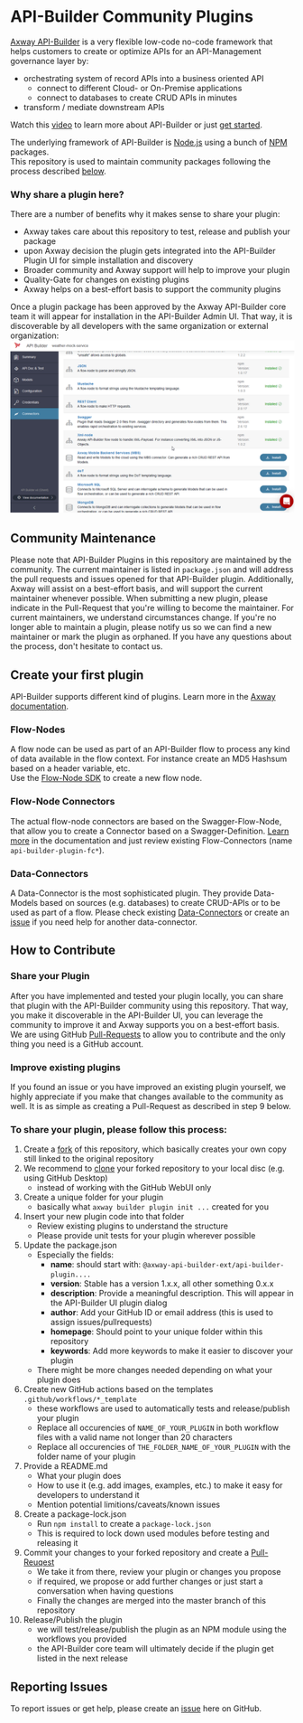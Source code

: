 # API-Builder Community Plugins

[Axway API-Builder][3] is a very flexible low-code no-code framework that  helps
customers to create or optimize APIs for an API-Management governance layer by:
- orchestrating system of record APIs into a business oriented API
  - connect to different Cloud- or On-Premise applications
  - connect to databases to create CRUD APIs in minutes
- transform / mediate downstream APIs

Watch this [video][5] to learn more about API-Builder or just [get started][6].

The underlying framework of API-Builder is [Node.js][7] using a bunch of
[NPM][8] packages.  
This repository is used to maintain community packages following the process
described [below](#share-a-plugin).  

### Why share a plugin here?

There are a number of benefits why it makes sense to share your plugin:  
- Axway takes care about this repository to test, release and publish your package
- upon Axway decision the plugin gets integrated into the API-Builder Plugin UI for simple installation and discovery
- Broader community and Axway support will help to improve your plugin
- Quality-Gate for changes on existing plugins  
- Axway helps on a best-effort basis to support the community plugins

Once a plugin package has been approved by the Axway API-Builder core team it will appear for installation in the API-Builder Admin UI. That way, it is discoverable by all developers with the same organization or external organization:    
![API-Builder Plugin-Screen][plugins-screen]

## Community Maintenance

Please note that API-Builder Plugins in this repository are maintained by the community. The current maintainer is listed in `package.json` and will address the pull requests and issues opened for that API-Builder plugin. Additionally, Axway will assist on a best-effort basis, and will support the current maintainer whenever possible. When submitting a new plugin, please indicate in the Pull-Request that you're willing to become the maintainer. For current maintainers, we understand circumstances change. If you're no longer able to maintain a plugin, please notify us so we can find a new maintainer or mark the plugin as orphaned. If you have any questions about the process, don't hesitate to contact us.

## Create your first plugin
API-Builder supports different kind of plugins. Learn more in the [Axway documentation][9].  

### Flow-Nodes
A flow node can be used as part of an API-Builder flow to process any kind of
data available in the flow context. For instance create an MD5 Hashsum based on a
header variable, etc.  
Use the [Flow-Node SDK][10] to create a new flow node.

### Flow-Node Connectors
The actual flow-node connectors are based on the Swagger-Flow-Node, that allow you
to create a Connector based on a Swagger-Definition.
[Learn more][11] in the documentation and just review existing Flow-Connectors (name `api-builder-plugin-fc*`).

### Data-Connectors
A Data-Connector is the most sophisticated plugin. They provide Data-Models based on sources (e.g. databases) to create CRUD-APIs or to be used as part of a flow. Please check existing [Data-Connectors][12] or create an [issue][2] if you need help for another data-connector.  

## How to Contribute

### Share your Plugin
After you have implemented and tested your plugin locally, you can share that plugin with the API-Builder community using this repository.
That way, you make it discoverable in the API-Builder UI, you can leverage the community to improve it and Axway supports you on a best-effort basis.  
We are using GitHub [Pull-Requests][13] to allow you to contribute and the only thing you need is a GitHub account. 

### Improve existing plugins
If you found an issue or you have improved an existing plugin yourself, we highly appreciate if you make that changes available to the community as well. It is as simple as creating a Pull-Request as described in step 9 below.

### To share your plugin, please follow this process:
1. Create a [fork][14] of this repository, which basically creates your own copy still linked to the original repository
2. We recommend to [clone][15] your forked repository to your local disc (e.g. using GitHub Desktop)
    - instead of working with the GitHub WebUI only
3. Create a unique folder for your plugin
    - basically what `axway builder plugin init ...` created for you
5. Insert your new plugin code into that folder
    - Review existing plugins to understand the structure
    - Please provide unit tests for your plugin wherever possible
6. Update the package.json
    - Especially the fields: 
        - __name__: should start with: `@axway-api-builder-ext/api-builder-plugin....`
        - __version__: Stable has a version 1.x.x, all other something 0.x.x
        - __description__: Provide a meaningful description. This will appear in the API-Builder UI plugin dialog
        - __author__: Add your GitHub ID or email address (this is used to assign issues/pullrequests)
        - __homepage__: Should point to your unique folder within this repository
        - __keywords__: Add more keywords to make it easier to discover your plugin
    - There might be more changes needed depending on what your plugin does
7. Create new GitHub actions based on the templates `.github/workflows/*_template`
    - these workflows are used to automatically tests and release/publish your plugin
    - Replace all occurencies of `NAME_OF_YOUR_PLUGIN` in both workflow files with a valid name not longer than 20 characters
    - Replace all occurencies of `THE_FOLDER_NAME_OF_YOUR_PLUGIN` with the folder name of your plugin
8. Provide a README.md 
    - What your plugin does
    - How to use it (e.g. add images, examples, etc.) to make it easy for developers to understand it
    - Mention potential limitions/caveats/known issues
9. Create a package-lock.json
    - Run `npm install` to create a `package-lock.json`
    - This is required to lock down used modules before testing and releasing it
10. Commit your changes to your forked repository and create a [Pull-Reuqest][13]
    - We take it from there, review your plugin or changes you propose 
    - if required, we propose or add further changes or just start a conversation when having questions
    - Finally the changes are merged into the master branch of this repository 
11. Release/Publish the plugin
    - we will test/release/publish the plugin as an NPM module using the workflows you provided
    - the API-Builder core team will ultimately decide if the plugin get listed in the next release


## Reporting Issues

To report issues or get help, please create an [issue][2] here on GitHub.

[0]: https://github.com/Axway-API-Builder-Ext/api-builder-extras
[1]: https://github.com/Axway-API-Builder-Ext/api-builder-extras/compare
[2]: https://github.com/Axway-API-Builder-Ext/api-builder-extras/issues
[3]: https://www.axway.com/en/products/api-management/build-apis
[4]: https://www.axway.com
[5]: https://www.youtube.com/watch?v=4_0VG3Yx_Ig
[6]: https://docs.axway.com/bundle/API_Builder_4x_allOS_en/page/api_builder_getting_started_guide.html
[7]: https://nodejs.org/en/
[8]: https://www.npmjs.com/
[9]: https://docs.axway.com/bundle/API_Builder_4x_allOS_en/page/api_builder_plugins.html
[10]: https://docs.axway.com/bundle/API_Builder_4x_allOS_en/page/axway_flow_sdk.html
[11]: https://docs.axway.com/bundle/API_Builder_4x_allOS_en/page/swagger_flow-node.html
[12]: https://docs.axway.com/bundle/API_Builder_4x_allOS_en/page/api_builder_connectors.html
[13]: https://help.github.com/en/github/collaborating-with-issues-and-pull-requests/creating-a-pull-request
[14]: https://help.github.com/en/github/getting-started-with-github/fork-a-repo
[15]: https://help.github.com/en/github/creating-cloning-and-archiving-repositories/cloning-a-repository

[plugins-screen]: images/api-builder-admin-plugins.png
